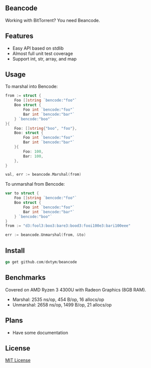 ## Beancode

Working with BitTorrent? You need Beancode.

## Features

* Easy API based on stdlib
* Almost full unit test coverage
* Support int, str, array, and map

## Usage

To marshal into Bencode:
```go
from := struct {
	Foo []string `bencode:"foo"`
	Boo struct {
		Foo int `bencode:"foo"`
		Bar int `bencode:"bar"`
	} `bencode:"boo"`
}{
	Foo: []string{"boo", "foo"},
	Boo: struct {
		Foo int `bencode:"foo"`
		Bar int `bencode:"bar"`
	}{
		Foo: 100,
		Bar: 100,
	},
}

val, err := beancode.Marshal(from)
```

To unmarshal from Bencode:
```go
var to struct {
	Foo []string `bencode:"foo"`
	Boo struct {
		Foo int `bencode:"foo"`
		Bar int `bencode:"bar"`
	} `bencode:"boo"`
}
from := "d3:fool3:boo3:bare3:bood3:fooi100e3:bari100eee"

err := beancode.Unmarshal(from, &to)
```

## Install

```go
go get github.com/dxtym/beancode
```

## Benchmarks

Covered on AMD Ryzen 3 4300U with Radeon Graphics (8GB RAM).

* Marshal: 2535 ns/op, 454 B/op, 16 allocs/op
* Unmarshal: 2658 ns/op, 1499 B/op, 21 allocs/op

## Plans

* Have some documentation

## License

[MIT License](LICENSE)